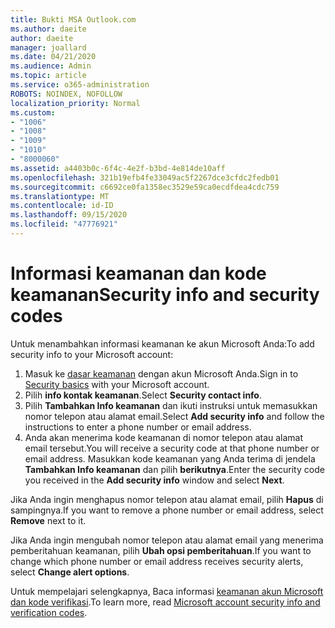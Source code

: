 ```yaml
---
title: Bukti MSA Outlook.com
ms.author: daeite
author: daeite
manager: joallard
ms.date: 04/21/2020
ms.audience: Admin
ms.topic: article
ms.service: o365-administration
ROBOTS: NOINDEX, NOFOLLOW
localization_priority: Normal
ms.custom:
- "1006"
- "1008"
- "1009"
- "1010"
- "8000060"
ms.assetid: a4403b0c-6f4c-4e2f-b3bd-4e814de10aff
ms.openlocfilehash: 321b19efb4fe33049ac5f2267dce3cfdc2fedb01
ms.sourcegitcommit: c6692ce0fa1358ec3529e59ca0ecdfdea4cdc759
ms.translationtype: MT
ms.contentlocale: id-ID
ms.lasthandoff: 09/15/2020
ms.locfileid: "47776921"
---
```

# <a name="security-info-and-security-codes"></a><span data-ttu-id="41f9c-102">Informasi keamanan dan kode keamanan</span><span class="sxs-lookup"><span data-stu-id="41f9c-102">Security info and security codes</span></span>

<span data-ttu-id="41f9c-103">Untuk menambahkan informasi keamanan ke akun Microsoft Anda:</span><span class="sxs-lookup"><span data-stu-id="41f9c-103">To add security info to your Microsoft account:</span></span>

1. <span data-ttu-id="41f9c-104">Masuk ke [dasar keamanan](https://account.microsoft.com/security) dengan akun Microsoft Anda.</span><span class="sxs-lookup"><span data-stu-id="41f9c-104">Sign in to [Security basics](https://account.microsoft.com/security) with your Microsoft account.</span></span>
1. <span data-ttu-id="41f9c-105">Pilih **info kontak keamanan**.</span><span class="sxs-lookup"><span data-stu-id="41f9c-105">Select **Security contact info**.</span></span>
1. <span data-ttu-id="41f9c-106">Pilih **Tambahkan Info keamanan** dan ikuti instruksi untuk memasukkan nomor telepon atau alamat email.</span><span class="sxs-lookup"><span data-stu-id="41f9c-106">Select **Add security info** and follow the instructions to enter a phone number or email address.</span></span>
1. <span data-ttu-id="41f9c-107">Anda akan menerima kode keamanan di nomor telepon atau alamat email tersebut.</span><span class="sxs-lookup"><span data-stu-id="41f9c-107">You will receive a security code at that phone number or email address.</span></span> <span data-ttu-id="41f9c-108">Masukkan kode keamanan yang Anda terima di jendela **Tambahkan Info keamanan** dan pilih **berikutnya**.</span><span class="sxs-lookup"><span data-stu-id="41f9c-108">Enter the security code you received in the **Add security info** window and select **Next**.</span></span>

<span data-ttu-id="41f9c-109">Jika Anda ingin menghapus nomor telepon atau alamat email, pilih **Hapus** di sampingnya.</span><span class="sxs-lookup"><span data-stu-id="41f9c-109">If you want to remove a phone number or email address, select **Remove** next to it.</span></span>

<span data-ttu-id="41f9c-110">Jika Anda ingin mengubah nomor telepon atau alamat email yang menerima pemberitahuan keamanan, pilih **Ubah opsi pemberitahuan**.</span><span class="sxs-lookup"><span data-stu-id="41f9c-110">If you want to change which phone number or email address receives security alerts, select **Change alert options**.</span></span>

<span data-ttu-id="41f9c-111">Untuk mempelajari selengkapnya, Baca informasi [keamanan akun Microsoft dan kode verifikasi](https://support.microsoft.com/help/12428/).</span><span class="sxs-lookup"><span data-stu-id="41f9c-111">To learn more, read [Microsoft account security info and verification codes](https://support.microsoft.com/help/12428/).</span></span>